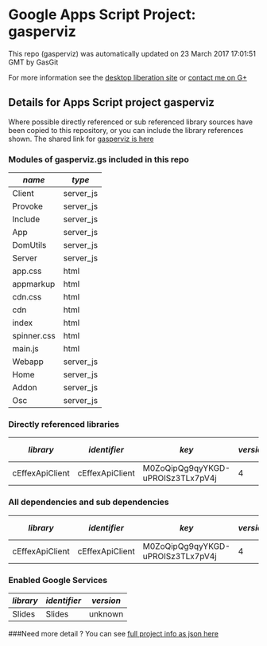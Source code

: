 # Google Apps Script Project: gasperviz
This repo (gasperviz) was automatically updated on 23 March 2017 17:01:51 GMT by GasGit

For more information see the [desktop liberation site](http://ramblings.mcpher.com/Home/excelquirks/drivesdk/gettinggithubready "desktop liberation") or [contact me on G+](https://plus.google.com/+BruceMcpherson "Bruce McPherson - GDE")
## Details for Apps Script project gasperviz
Where possible directly referenced or sub referenced library sources have been copied to this repository, or you can include the library references shown. 
The shared link for [gasperviz is here](https://script.google.com/d/1zAKsJf8bFnaGz_QE1C_Z4yHy2_9E_lEdrGpVgpXB_b4u-QS3jHRgG04b/edit?usp=sharing "open in the GAS IDE")

### Modules of gasperviz.gs included in this repo
*name*|*type*
--- | --- 
Client| server_js
Provoke| server_js
Include| server_js
App| server_js
DomUtils| server_js
Server| server_js
app.css| html
appmarkup| html
cdn.css| html
cdn| html
index| html
spinner.css| html
main.js| html
Webapp| server_js
Home| server_js
Addon| server_js
Osc| server_js
### Directly referenced libraries
*library*|*identifier*|*key*|*version*|*dev mode*|*source*|
--- | --- | --- | --- | --- | --- 
cEffexApiClient| cEffexApiClient|M0ZoQipQg9qyYKGD-uPROISz3TLx7pV4j|4|no|[here](libraries/cEffexApiClient "library source")
### All dependencies and sub dependencies
*library*|*identifier*|*key*|*version*|*dev mode*|*source*|
--- | --- | --- | --- | --- | --- 
cEffexApiClient| cEffexApiClient|M0ZoQipQg9qyYKGD-uPROISz3TLx7pV4j|4|no|[here](libraries/cEffexApiClient "library source")
### Enabled Google Services
*library*|*identifier*|*version*
--- | --- | --- 
Slides| Slides|unknown
###Need more detail ?
You can see [full project info as json here](info.json)
